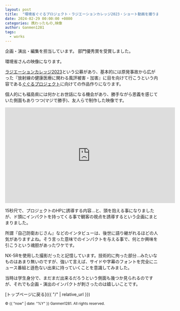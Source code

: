 ```yaml
---
layout: post
title:  "環境省ぐぐるプロジェクト・ラジエーションカレッジ2023・ショート動画を撮りました。"
date: 2024-02-29 00:00:00 +0800
categories: 携わったもの,映像
author: Ganmen1281
tags:
  - works
---
```

企画・演出・編集を担当しています。
部門優秀賞を受賞しました。

<!--description-->

環境省さんの映像になります。

[ラジエーションカレッジ2023]という公募があり、基本的には原発事故から広がった『放射線の健康医療に関わる風評被害・加害』に目を向けて行こうという内容である[ぐぐるプロジェクト]に向けての作品作りになります。

個人的にも福島県には何かとお世話になる機会があり、勝手ながら恩義を感じていた側面もありつつ(マジで勝手)、友人らで制作した映像です。

<iframe width="560" height="315" src="https://www.youtube.com/embed/TzNXZsyN8VI?si=X2WtoFqjf8LR9xka" title="YouTube video player" frameborder="0" allow="accelerometer; autoplay; clipboard-write; encrypted-media; gyroscope; picture-in-picture; web-share" referrerpolicy="strict-origin-when-cross-origin" allowfullscreen></iframe>

15秒尺で、プロジェクトのHPに誘導する内容...と、頭を抱える事になりましたが、ド頭にインパクトを持ってくる事で観客の視点を誘導するという企画にまとまりました。

所謂『自己防衛おじさん』などのインタビューは、後世に語り継がれるほどの人気がありますよね。そう言った意味でのインパクトを与える事で、何とか興味を引こうという魂胆があったワケです。

NX-5Rを使用した撮影だったと記憶しています。技術的に拘った部分...みたいなものはあまり無いのですが、強いて言えば、サイドや字幕のフォントを完全にニュース番組と遜色ない出来に持っていくことを意識してみました。

当時は学生身分で、まだまだ出来るだろうという側面も幾つか見られるのですが、それでも企画・演出のインパクトが刺さったのは嬉しいことです。

 [トップページに戻る]({{ "/" | relative_url }})

[ラジエーションカレッジ2023]: https://www.env.go.jp/chemi/rhm/portal/communicate/college/r5.html
[ぐぐるプロジェクト]:   https://www.env.go.jp/chemi/rhm/portal/communicate/
[jekyll-talk]: https://talk.jekyllrb.com/

<p><small>&copy; {{ "now" | date: "%Y" }} Ganmen1281. All rights reserved.</small></p>